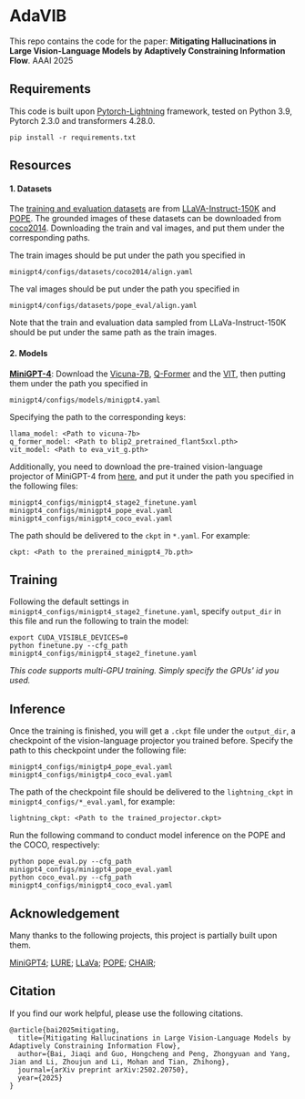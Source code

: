 # AdaVIB

This repo contains the code for the paper: **Mitigating Hallucinations in Large Vision-Language Models by Adaptively Constraining Information Flow**. AAAI 2025

## Requirements

This code is built upon [Pytorch-Lightning](https://lightning.ai) framework, tested on Python 3.9, Pytorch 2.3.0 and transformers 4.28.0.

```
pip install -r requirements.txt
```

## Resources

#### 1. Datasets

The [training and evaluation datasets](https://drive.google.com/drive/folders/1DRJhPKGJ8vou1wQPAVjw48cWrDyPkIXS?usp=sharing) are from [ LLaVA-Instruct-150K](https://huggingface.co/datasets/liuhaotian/LLaVA-Instruct-150K) and [POPE](https://github.com/RUCAIBox/POPE). The grounded images of these datasets can be downloaded from [coco2014](https://cocodataset.org/#home). Downloading the train and val images, and put them under the corresponding paths. 

The train images should be put under the path you specified in 

```
minigpt4/configs/datasets/coco2014/align.yaml
```

The val images should be put under the path you specified in 

```
minigpt4/configs/datasets/pope_eval/align.yaml
```

Note that the train and evaluation data sampled from LLaVa-Instruct-150K should be put under the same path as the train images.

#### 2. Models

[**MiniGPT-4**](https://github.com/Vision-CAIR/MiniGPT-4): Download the [Vicuna-7B](https://huggingface.co/Vision-CAIR/vicuna-7b/tree/main), [Q-Former](https://storage.googleapis.com/sfr-vision-language-research/LAVIS/models/BLIP2/blip2_pretrained_flant5xxl.pth) and the [VIT](https://storage.googleapis.com/sfr-vision-language-research/LAVIS/models/BLIP2/eva_vit_g.pth), then putting them under the path you specified in 

```
minigpt4/configs/models/minigpt4.yaml
```

Specifying the path to the corresponding keys:

```
llama_model: <Path to vicuna-7b>
q_former_model: <Path to blip2_pretrained_flant5xxl.pth>
vit_model: <Path to eva_vit_g.pth>
```

Additionally, you need to download the pre-trained vision-language projector of MiniGPT-4 from [here](https://drive.google.com/file/d/1RY9jV0dyqLX-o38LrumkKRh6Jtaop58R/view?usp=sharing), and put it under the path you specified  in the following files:

```
minigpt4_configs/minigpt4_stage2_finetune.yaml
minigpt4_configs/minigpt4_pope_eval.yaml
minigpt4_configs/minigpt4_coco_eval.yaml
```

The path should be delivered to the ``ckpt`` in ``*.yaml``. For example:

```
ckpt: <Path to the prerained_minigpt4_7b.pth>
```

## Training

Following the default settings in ``minigpt4_configs/minigpt4_stage2_finetune.yaml``, specify ``output_dir`` in this file and run the following to train the model:

```
export CUDA_VISIBLE_DEVICES=0
python finetune.py --cfg_path minigpt4_configs/minigpt4_stage2_finetune.yaml
```

*This code supports multi-GPU training. Simply specify the GPUs' id you used.*

## Inference

Once the training is finished, you will get a ``.ckpt`` file under the ``output_dir``,  a checkpoint of the vision-language projector you trained before. Specify the path to this checkpoint under the following file:

```
minigpt4_configs/minigtp4_pope_eval.yaml
minigpt4_configs/minigtp4_coco_eval.yaml
```

The path of the checkpoint file should be delivered to the ``lightning_ckpt`` in ``minigpt4_configs/*_eval.yaml``, for example:

```
lightning_ckpt: <Path to the trained_projector.ckpt>
```

Run the following command to conduct model inference on the POPE and the COCO, respectively:

```
python pope_eval.py --cfg_path minigpt4_configs/minigpt4_pope_eval.yaml
python coco_eval.py --cfg_path minigpt4_configs/minigpt4_coco_eval.yaml
```

## Acknowledgement

Many thanks to the following projects, this project is partially built upon them.

[MiniGPT4](https://github.com/Vision-CAIR/MiniGPT-4); [LURE](https://github.com/YiyangZhou/LURE); [LLaVa](https://github.com/haotian-liu/LLaVA);  [POPE](https://github.com/RUCAIBox/POPE); [CHAIR](https://github.com/LisaAnne/Hallucination); 

## Citation
If you find our work helpful, please use the following citations.
```bibtext
@article{bai2025mitigating,
  title={Mitigating Hallucinations in Large Vision-Language Models by Adaptively Constraining Information Flow},
  author={Bai, Jiaqi and Guo, Hongcheng and Peng, Zhongyuan and Yang, Jian and Li, Zhoujun and Li, Mohan and Tian, Zhihong},
  journal={arXiv preprint arXiv:2502.20750},
  year={2025}
}
```
